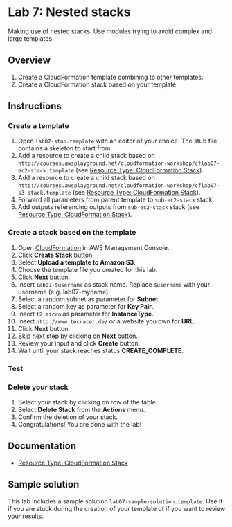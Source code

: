 # Lab 7: Nested stacks

Making use of nested stacks. Use modules trying to avoid complex and large templates.

## Overview
1. Create a CloudFormation template combining to other templates.
1. Create a CloudFormation stack based on your template.

## Instructions

### Create a template
1. Open ``lab07-stub.template`` with an editor of your choice. The stub file contains a skeleton to start from.
1. Add a resource to create a child stack based on ``http://courses.awsplayground.net/cloudformation-workshop/cflab07-ec2-stack.template`` (see [Resource Type: CloudFormation Stack](http://docs.aws.amazon.com/AWSCloudFormation/latest/UserGuide/aws-properties-stack.html)).
1. Add a resource to create a child stack based on ``http://courses.awsplayground.net/cloudformation-workshop/cflab07-s3-stack.template`` (see [Resource Type: CloudFormation Stack](http://docs.aws.amazon.com/AWSCloudFormation/latest/UserGuide/aws-properties-stack.html)).
1. Forward all parameters from parent template to ``sub-ec2-stack`` stack.
1. Add outputs referencing outputs from ``sub-ec2-stack`` stack (see [Resource Type: CloudFormation Stack](http://docs.aws.amazon.com/AWSCloudFormation/latest/UserGuide/aws-properties-stack.html)).


### Create a stack based on the template
1. Open [CloudFormation](https://console.aws.amazon.com/cloudformation) in AWS Management Console.
1. Click **Create Stack** button.
1. Select **Upload a template to Amazon S3**.
1. Choose the template file you created for this lab.
1. Click **Next** button.
1. Insert ``lab07-$username`` as stack name. Replace ``$username`` with your username (e.g. lab07-myname).
1. Select a random subnet as parameter for **Subnet**.
1. Select a random key as parameter for **Key Pair**.
1. Insert ``t2.micro`` as parameter for **InstanceType**.
1. Insert ``http://www.tecracer.de/`` or a website you own for **URL**.
1. Click **Next** button.
1. Skip next step by clicking on **Next** button.
1. Review your input and click **Create** button.
1. Wait until your stack reaches status **CREATE_COMPLETE**.

### Test

### Delete your stack
1. Select your stack by clicking on row of the table.
1. Select **Delete Stack** from the **Actions** menu.
1. Confirm the deletion of your stack.
1. Congratulations! You are done with the lab!

## Documentation
* [Resource Type: CloudFormation Stack](http://docs.aws.amazon.com/AWSCloudFormation/latest/UserGuide/aws-properties-stack.html)

## Sample solution
This lab includes a sample solution ``lab07-sample-solution.template``. Use it if you are stuck during the creation of your template of if you want to review your results.
